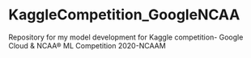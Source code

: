 # KaggleCompetition_GoogleNCAA
Repository for my model development for Kaggle competition- Google Cloud &amp; NCAA® ML Competition 2020-NCAAM
